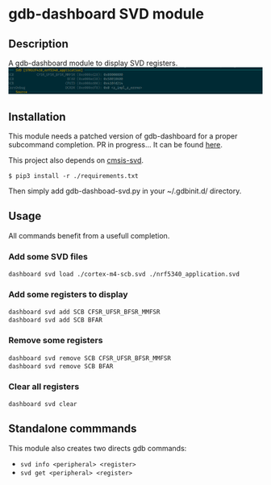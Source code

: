 # gdb-dashboard SVD module

## Description

A gdb-dashboard module to display SVD registers.
![example](gdb-dashboard-svd.png)

## Installation

This module needs a patched version of gdb-dashboard for a proper subcommand completion. PR in progress... It can be found [here](https://github.com/ccalmels/gdb-dashboard/tree/override_gdb_command_complete_method).

This project also depends on [cmsis-svd](https://pip.pypa.io/en/stable/cli/pip_show/).
```
$ pip3 install -r ./requirements.txt
```

Then simply add gdb-dashboad-svd.py in your ~/.gdbinit.d/ directory.

## Usage

All commands benefit from a usefull completion.

### Add some SVD files

```
dashboard svd load ./cortex-m4-scb.svd ./nrf5340_application.svd
```

### Add some registers to display

```
dashboard svd add SCB CFSR_UFSR_BFSR_MMFSR
dashboard svd add SCB BFAR
```

### Remove some registers

```
dashboard svd remove SCB CFSR_UFSR_BFSR_MMFSR
dashboard svd remove SCB BFAR
```

### Clear all registers

```
dashboard svd clear
```

## Standalone commmands

This module also creates two directs gdb commands:
* ```svd info <peripheral> <register>```
* ```svd get <peripheral> <register>```
